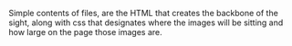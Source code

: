 Simple contents of files, are the HTML that creates the backbone of the sight, along with css that designates where the images will be sitting and how large on the page those images are. 
